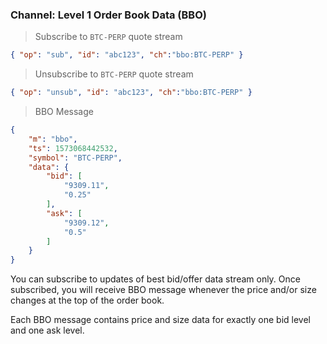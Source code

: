 ### Channel: Level 1 Order Book Data (BBO)

> Subscribe to `BTC-PERP` quote stream

```json
{ "op": "sub", "id": "abc123", "ch":"bbo:BTC-PERP" }
```

> Unsubscribe to `BTC-PERP` quote stream

```json
{ "op": "unsub", "id": "abc123", "ch":"bbo:BTC-PERP" }
```

> BBO Message 

```json
{
    "m": "bbo",
    "ts": 1573068442532,
    "symbol": "BTC-PERP",
    "data": {
        "bid": [
            "9309.11",
            "0.25"
        ],
        "ask": [
            "9309.12",
            "0.5"
        ]
    }
}
```

You can subscribe to updates of best bid/offer data stream only. Once subscribed, you will receive BBO message whenever 
the price and/or size changes at the top of the order book. 

Each BBO message contains price and size data for exactly one bid level and one ask level. 

